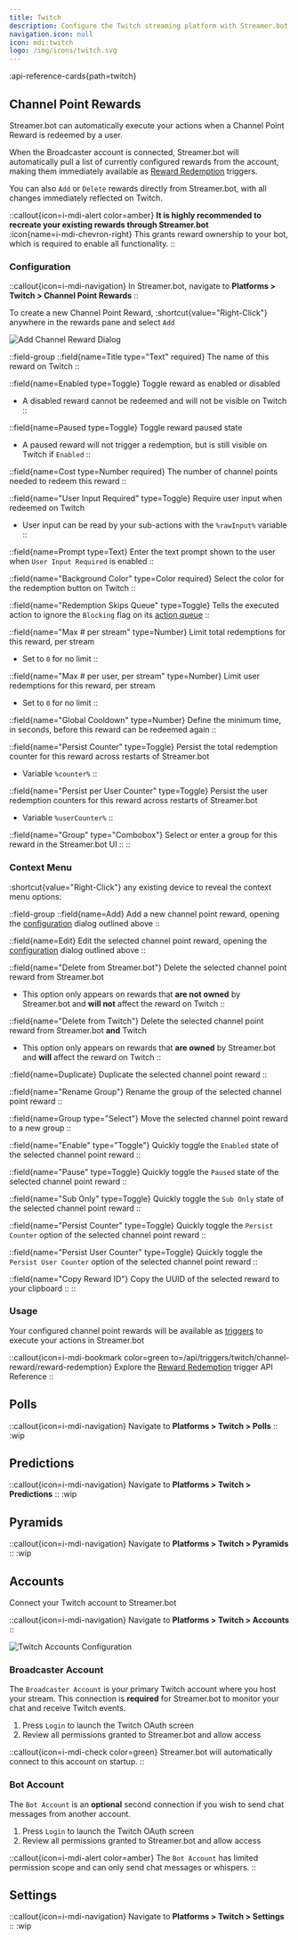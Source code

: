 ```yaml
---
title: Twitch
description: Configure the Twitch streaming platform with Streamer.bot
navigation.icon: null
icon: mdi:twitch
logo: /img/icons/twitch.svg
---
```


:api-reference-cards{path=twitch}

## Channel Point Rewards
Streamer.bot can automatically execute your actions when a Channel Point Reward is redeemed by a user.

When the Broadcaster account is connected, Streamer.bot will automatically pull a list of currently configured rewards from the account, making them immediately available as [Reward Redemption](/api/triggers/twitch/channel-reward/reward-redemption) triggers.

You can also `Add` or `Delete` rewards directly from Streamer.bot, with all changes immediately reflected on Twitch.

::callout{icon=i-mdi-alert color=amber}
**It is highly recommended to recreate your existing rewards through Streamer.bot** <br>
:icon{name=i-mdi-chevron-right} This grants reward ownership to your bot, which is required to enable all functionality.
::

### Configuration
::callout{icon=i-mdi-navigation}
In Streamer.bot, navigate to **Platforms > Twitch > Channel Point Rewards**
::

To create a new Channel Point Reward, :shortcut{value="Right-Click"} anywhere in the rewards pane and select `Add`

![Add Channel Reward Dialog](assets/add-channel-reward.png)

::field-group
  ::field{name=Title type="Text" required}
  The name of this reward on Twitch
  ::

  ::field{name=Enabled type=Toggle}
  Toggle reward as enabled or disabled
  - A disabled reward cannot be redeemed and will not be visible on Twitch
  ::

  ::field{name=Paused type=Toggle}
  Toggle reward paused state
  - A paused reward will not trigger a redemption, but is still visible on Twitch if `Enabled`
  ::

  ::field{name=Cost type=Number required}
  The number of channel points needed to redeem this reward
  ::

  ::field{name="User Input Required" type=Toggle}
  Require user input when redeemed on Twitch
  - User input can be read by your sub-actions with the `%rawInput%` variable
  ::

  ::field{name=Prompt type=Text}
  Enter the text prompt shown to the user when `User Input Required` is enabled
  ::

  ::field{name="Background Color" type=Color required}
  Select the color for the redemption button on Twitch
  ::

  ::field{name="Redemption Skips Queue" type=Toggle}
  Tells the executed action to ignore the `Blocking` flag on its [action queue](/guide/actions#action-queues)
  ::

  ::field{name="Max # per stream" type=Number}
  Limit total redemptions for this reward, per stream
  - Set to `0` for no limit
  ::

  ::field{name="Max # per user, per stream" type=Number}
  Limit user redemptions for this reward, per stream
  - Set to `0` for no limit
  ::

  ::field{name="Global Cooldown" type=Number}
  Define the minimum time, in seconds, before this reward can be redeemed again
  ::

  ::field{name="Persist Counter" type=Toggle}
  Persist the total redemption counter for this reward across restarts of Streamer.bot
  - Variable `%counter%`
  ::

  ::field{name="Persist per User Counter" type=Toggle}
  Persist the user redemption counters for this reward across restarts of Streamer.bot
  - Variable `%userCounter%`
  ::

  ::field{name="Group" type="Combobox"}
  Select or enter a group for this reward in the Streamer.bot UI
  ::
::

### Context Menu
:shortcut{value="Right-Click"} any existing device to reveal the context menu options:

::field-group
  ::field{name=Add}
  Add a new channel point reward, opening the [configuration](#configuration) dialog outlined above
  ::

  ::field{name=Edit}
  Edit the selected channel point reward, opening the [configuration](#configuration) dialog outlined above
  ::

  ::field{name="Delete from Streamer.bot"}
  Delete the selected channel point reward from Streamer.bot
  - This option only appears on rewards that **are not owned** by Streamer.bot and **will not** affect the reward on Twitch
  ::

  ::field{name="Delete from Twitch"}
  Delete the selected channel point reward from Streamer.bot **and** Twitch
  - This option only appears on rewards that **are owned** by Streamer.bot and **will** affect the reward on Twitch
  ::

  ::field{name=Duplicate}
  Duplicate the selected channel point reward
  ::

  ::field{name="Rename Group"}
  Rename the group of the selected channel point reward
  ::

  ::field{name=Group type="Select"}
  Move the selected channel point reward to a new group
  ::

  ::field{name="Enable" type="Toggle"}
  Quickly toggle the `Enabled` state of the selected channel point reward
  ::

  ::field{name="Pause" type=Toggle}
  Quickly toggle the `Paused` state of the selected channel point reward
  ::

  ::field{name="Sub Only" type=Toggle}
  Quickly toggle the `Sub Only` state of the selected channel point reward
  ::

  ::field{name="Persist Counter" type=Toggle}
  Quickly toggle the `Persist Counter` option of the selected channel point reward
  ::

  ::field{name="Persist User Counter" type=Toggle}
  Quickly toggle the `Persist User Counter` option of the selected channel point reward
  ::

  ::field{name="Copy Reward ID"}
  Copy the UUID of the selected reward to your clipboard
  ::
::

### Usage
Your configured channel point rewards will be available as [triggers](/guide/triggers) to execute your actions in Streamer.bot

::callout{icon=i-mdi-bookmark color=green to=/api/triggers/twitch/channel-reward/reward-redemption}
Explore the [Reward Redemption](/api/triggers/twitch/channel-reward/reward-redemption) trigger API Reference
::

## Polls
::callout{icon=i-mdi-navigation}
Navigate to **Platforms > Twitch > Polls**
::
:wip

## Predictions
::callout{icon=i-mdi-navigation}
Navigate to **Platforms > Twitch > Predictions**
::
:wip

## Pyramids
::callout{icon=i-mdi-navigation}
Navigate to **Platforms > Twitch > Pyramids**
::
:wip

## Accounts
Connect your Twitch account to Streamer.bot

::callout{icon=i-mdi-navigation}
Navigate to **Platforms > Twitch > Accounts**
::

![Twitch Accounts Configuration](assets/twitch-accounts.png)

### Broadcaster Account
The `Broadcaster Account` is your primary Twitch account where you host your stream. This connection is **required** for Streamer.bot to monitor your chat and receive Twitch events.

1. Press `Login` to launch the Twitch OAuth screen
2. Review all permissions granted to Streamer.bot and allow access

::callout{icon=i-mdi-check color=green}
Streamer.bot will automatically connect to this account on startup.
::

### Bot Account
The `Bot Account` is an **optional** second connection if you wish to send chat messages from another account.

1. Press `Login` to launch the Twitch OAuth screen
2. Review all permissions granted to Streamer.bot and allow access

::callout{icon=i-mdi-alert color=amber}
The `Bot Account` has limited permission scope and can only send chat messages or whispers.
::

## Settings
::callout{icon=i-mdi-navigation}
Navigate to **Platforms > Twitch > Settings**
::
:wip